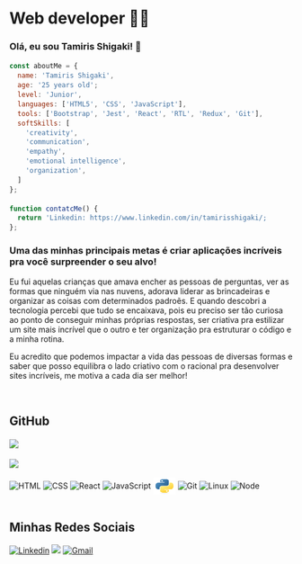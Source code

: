 
# Web developer 👩‍💻

### Olá, eu sou Tamiris Shigaki! 👋

```JavaScript
const aboutMe = {
  name: 'Tamiris Shigaki',
  age: '25 years old';
  level: 'Junior',
  languages: ['HTML5', 'CSS', 'JavaScript'],
  tools: ['Bootstrap', 'Jest', 'React', 'RTL', 'Redux', 'Git'],
  softSkills: [
    'creativity',
    'communication',
    'empathy',
    'emotional intelligence',
    'organization',
  ]
};

function contatcMe() {
  return 'Linkedin: https://www.linkedin.com/in/tamirisshigaki/;
};
```


### Uma das minhas principais metas é criar aplicações incríveis pra você surpreender o seu alvo!
<p>Eu fui aquelas crianças que amava encher as pessoas de perguntas, ver as formas que ninguém via nas nuvens, adorava liderar as brincadeiras e organizar as coisas com determinados padroẽs. E quando descobri a tecnologia percebi que tudo se encaixava, pois eu preciso ser tão curiosa ao ponto de conseguir minhas próprias respostas, ser criativa pra estilizar um site mais incrível que o outro e ter organização pra estruturar o código e a minha rotina.</p>
<p>Eu acredito que podemos impactar a vida das pessoas de diversas formas e saber que posso equilibra o lado criativo com o racional pra desenvolver sites incríveis, me motiva a cada dia ser melhor!</p>
<br>

## GitHub

<a href="https://github.com/anuraghazra/github-readme-stats">
  <img align="center" width="500px" src="https://github-readme-stats.vercel.app/api?username=TamirisShigaki&count_private=true&show_icons=true&theme=dracula" />
</a>
</br>
</br>
<a href="https://github.com/anuraghazra/github-readme-stats">
  <img align="center" width="500px" src="https://github-readme-stats.vercel.app/api/top-langs/?username=TamirisShigaki&layout=compact&theme=dracula" />
</a>
<br>

<div style="display: inline_block"><br>
  <img align="center" alt="HTML" height="30" width="40" src="https://cdn.jsdelivr.net/gh/devicons/devicon/icons/html5/html5-original.svg">
  <img align="center" alt="CSS" height="30" width="40" src="https://cdn.jsdelivr.net/gh/devicons/devicon/icons/css3/css3-original.svg">
  <img align="center" alt="React" height="30" width="40" src="https://cdn.jsdelivr.net/gh/devicons/devicon/icons/react/react-original.svg">
  <img align="center" alt="JavaScript" height="30" width="40" src="https://cdn.jsdelivr.net/gh/devicons/devicon/icons/javascript/javascript-original.svg">
   <img align="center" alt="Python" height="30" width="40" src="https://raw.githubusercontent.com/devicons/devicon/master/icons/python/python-original.svg">
  <img align="center" alt="Git" height="30" width="40" src="https://cdn.jsdelivr.net/gh/devicons/devicon/icons/git/git-original.svg">
  <img align="center" alt="Linux" height="30" width="40" src="https://cdn.jsdelivr.net/gh/devicons/devicon/icons/linux/linux-original.svg">
  <img align="center" alt="Node" height="30" width="40" src="https://cdn.jsdelivr.net/gh/devicons/devicon/icons/nodejs/nodejs-original-wordmark.svg"/>
</div>
<br>

## Minhas Redes Sociais 

<div>
  <a href="https://www.linkedin.com/in/tamirisshigaki/" target="_blank" rel="external"><img src="https://img.shields.io/badge/LinkedIn-0077B5?style=for-the-badge&logo=linkedin&logoColor=white" alt="Linkedin"></a>
   <a href="https://www.instagram.com/shigakii/" target="_blank"><img src="https://img.shields.io/badge/-Instagram-%23E4405F?style=for-the-badge&logo=instagram&logoColor=white" target="_blank"></a>
  <a href="mailto:shigakiendo@gmail.com" target="_blank"><img src="https://img.shields.io/badge/Gmail-D14836?style=for-the-badge&logo=gmail&logoColor=white" alt="Gmail"></a> 
</div>
<br>
